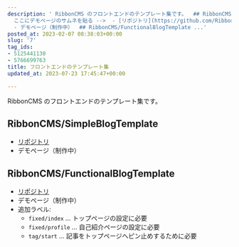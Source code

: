 ```yaml
---
description: ' RibbonCMS のフロントエンドのテンプレート集です。  ## RibbonCMS/SimpleBlogTemplate  <!--
  ここにデモページのサムネを貼る -->  - [リポジトリ](https://github.com/RibbonCMS/SimpleBlogTemplate)
  - デモページ（制作中）  ## RibbonCMS/FunctionalBlogTemplate ...'
posted_at: 2023-02-07 08:38:03+00:00
slug: '7'
tag_ids:
- 5125441130
- 5766699763
title: フロントエンドのテンプレート集
updated_at: 2023-07-23 17:45:47+00:00

---
```


RibbonCMS のフロントエンドのテンプレート集です。

## RibbonCMS/SimpleBlogTemplate

<!-- ここにデモページのサムネを貼る -->

- [リポジトリ](https://github.com/RibbonCMS/SimpleBlogTemplate)
- デモページ（制作中）

## RibbonCMS/FunctionalBlogTemplate

<!-- ここにデモページのサムネを貼る -->

- [リポジトリ](https://github.com/RibbonCMS/FunctionalBlogTemplate)
- デモページ（制作中）
- 追加ラベル:
  - `fixed/index` ... トップページの設定に必要
  - `fixed/profile` ... 自己紹介ページの設定に必要
  - `tag/start` ... 記事をトップページへピン止めするために必要

